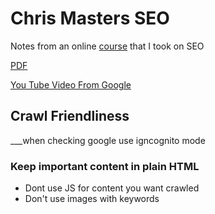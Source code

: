 # Chris Masters SEO

Notes from an online [course](https://www.udemy.com/course/learn-seo) that I took on SEO

[PDF](/seo.pdf)

[You Tube Video From Google](https://www.youtube.com/watch?v=BNHR6IQJGZs)

## Crawl Friendliness

___when checking google use igncognito mode 

### Keep important content in plain HTML

* Dont use JS for content you want crawled
* Don't use images with keywords

